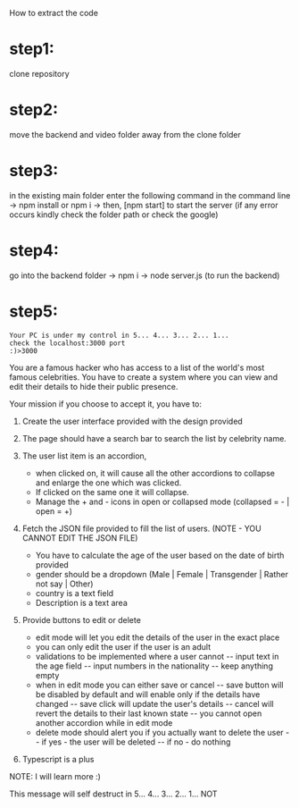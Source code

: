 How to extract the code 
# step1:
   clone repository
# step2:
   move the backend and video folder away from the clone folder
# step3:
   in the existing main folder enter the following command in the command line
   -> npm install or npm i
   -> then, [npm start] to start the server (if any error occurs kindly check the folder path or check the google)
# step4:
   go into the backend folder 
   -> npm i
   -> node server.js  (to run the backend)
# step5:
    Your PC is under my control in 5... 4... 3... 2... 1... 
    check the localhost:3000 port
    :)>3000











You are a famous hacker who has access to a list of the world's most famous celebrities.
You have to create a system where you can view and edit their details to hide their public presence.

Your mission if you choose to accept it, you have to:

1. Create the user interface provided with the design provided

2. The page should have a search bar to search the list by celebrity name.

3. The user list item is an accordion,

   - when clicked on, it will cause all the other accordions to collapse and enlarge the one which was clicked.
   - If clicked on the same one it will collapse.
   - Manage the + and - icons in open or collapsed mode (collapsed = - | open = +)

4. Fetch the JSON file provided to fill the list of users. (NOTE - YOU CANNOT EDIT THE JSON FILE)

   - You have to calculate the age of the user based on the date of birth provided
   - gender should be a dropdown (Male | Female | Transgender | Rather not say | Other)
   - country is a text field
   - Description is a text area

5. Provide buttons to edit or delete

   - edit mode will let you edit the details of the user in the exact place
   - you can only edit the user if the user is an adult
   - validations to be implemented where a user cannot
     -- input text in the age field
     -- input numbers in the nationality
     -- keep anything empty
   - when in edit mode you can either save or cancel
     -- save button will be disabled by default and will enable only if the details have changed
     -- save click will update the user's details
     -- cancel will revert the details to their last known state
     -- you cannot open another accordion while in edit mode
   - delete mode should alert you if you actually want to delete the user
     -- if yes - the user will be deleted
     -- if no - do nothing

6. Typescript is a plus

NOTE: I will learn more :)

This message will self destruct in 5... 4... 3... 2... 1... NOT

